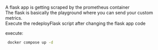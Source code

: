 A flask app is getting scraped by the prometheus container <br>
The flask is basically the playground where you can send your custom metrics. <br>
Execute the redeployFlask script after changing the flask app code 

execute:
   ```sh
    docker compose up -d
   ```
